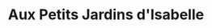 ---
title: "Aux Petits Jardins d'Isabelle"
url: /vaudreuil-dorion/aux-petits-jardins-disabelle/
shop: Gemüse & Obst
---